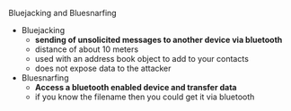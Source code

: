 Bluejacking and Bluesnarfing 

* Bluejacking 
	* **sending of unsolicited messages to another device via bluetooth**
	* distance of about 10 meters 
	* used with an address book object to add to your contacts 
	* does not expose data to the attacker 
* Bluesnarfing 
	* **Access a bluetooth enabled device and transfer data**
	* if you know the filename then you could get it via bluetooth 